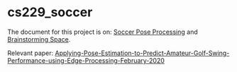 # cs229_soccer

The document for this project is on: [Soccer Pose Processing](https://office365stanford-my.sharepoint.com/:w:/r/personal/nolanj_stanford_edu/_layouts/15/Doc.aspx?sourcedoc=%7B0DDF1E2A-05E3-4506-83C8-CD8DAC56952F%7D&file=Soccer%20Pose%20Processing.docx&action=default&mobileredirect=true&DefaultItemOpen=1&ct=1730601042322&wdOrigin=OFFICECOM-WEB.MAIN.REC&cid=422d5b74-ac74-4876-ab88-b936c9ddf90d&wdPreviousSessionSrc=HarmonyWeb&wdPreviousSession=08ec8829-6d5f-44b8-961b-a731dcd0934e) and [Brainstorming Space](https://office365stanford-my.sharepoint.com/:w:/r/personal/nolanj_stanford_edu/_layouts/15/doc2.aspx?sourcedoc=%7BA93DE902-FAFF-44E5-8EE9-0F2A87200122%7D&file=Machine%20Learning%20projects%20-%20brainstorm%20space.docx&action=default&mobileredirect=true&DefaultItemOpen=1&nav=eyJjIjozOTM0MzYxNDJ9&ct=1730601031923&wdOrigin=OFFICECOM-WEB.MAIN.REC&cid=53b5681b-28ba-4137-879d-a5070c274ddd&wdPreviousSessionSrc=HarmonyWeb&wdPreviousSession=08ec8829-6d5f-44b8-961b-a731dcd0934e).

Relevant paper: [Applying-Pose-Estimation-to-Predict-Amateur-Golf-Swing-Performance-using-Edge-Processing-February-2020](https://www.researchgate.net/publication/343446840_Applying_Pose_Estimation_to_Predict_Amateur_Golf_Swing_Performance_using_Edge_Processing_February_2020/fulltext/5f2aa704458515b72903a0fe/Applying-Pose-Estimation-to-Predict-Amateur-Golf-Swing-Performance-using-Edge-Processing-February-2020.pdf)